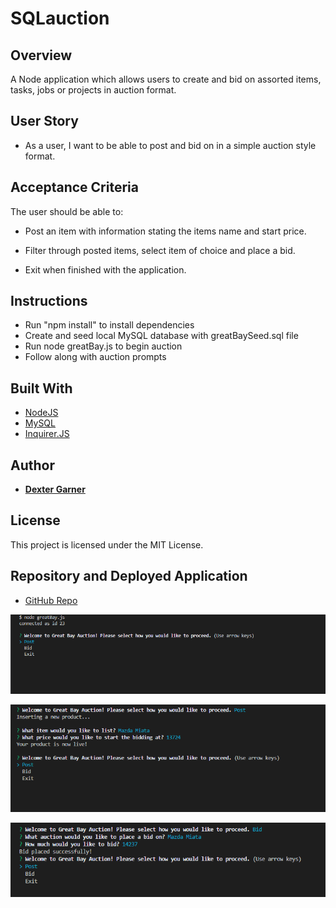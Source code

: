 # SQLauction

## Overview

A Node application which allows users to create and bid on assorted items, tasks, jobs or projects in auction format.

## User Story

- As a user, I want to be able to post and bid on in a simple auction style format.

## Acceptance Criteria

The user should be able to:

- Post an item with information stating the items name and start price.

- Filter through posted items, select item of choice and place a bid.

- Exit when finished with the application.

## Instructions

- Run "npm install" to install dependencies
- Create and seed local MySQL database with greatBaySeed.sql file
- Run node greatBay.js to begin auction
- Follow along with auction prompts

## Built With

- [NodeJS](https://nodejs.org/)
- [MySQL](https://www.mysql.com/)
- [Inquirer.JS](https://www.npmjs.com/package/inquirer)

## Author

- [**Dexter Garner**](https://github.com/johndexteriv)

## License

This project is licensed under the MIT License.

## Repository and Deployed Application

- [GitHub Repo](https://github.com/johndexteriv/SQLauction)

![StartAuction](/assets/images/startauction.png)

![PostItem](/assets/images/postitem.png)

![BidPlaced](/assets/images/bidplaced.png)
